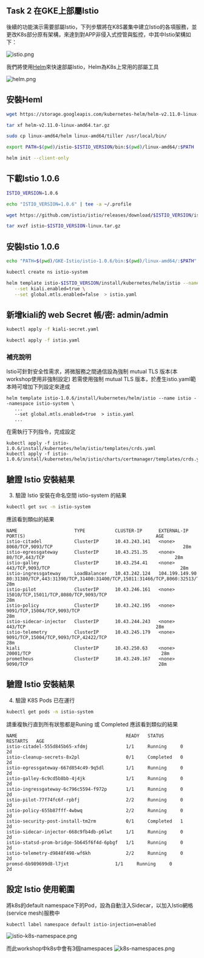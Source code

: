 ## Task 2 在GKE上部屬Istio
後續的功能演示需要部屬Istio，下列步驟將在K8S叢集中建立Istio的各項服務，並更改K8s部分原有架構，來達到對APP非侵入式控管與監控，中其中Istio架構如下：

![istio.png](imgs/istio.png)

我們將使用[Helm](https://helm.sh/ "Helm")來快速部屬Istio，Helm為K8s上常用的部屬工具

![helm.png](imgs/helm.png)

## 安裝Heml

```bash
wget https://storage.googleapis.com/kubernetes-helm/helm-v2.11.0-linux-amd64.tar.gz
```
```bash
tar xf helm-v2.11.0-linux-amd64.tar.gz
```
```bash
sudo cp linux-amd64/helm linux-amd64/tiller /usr/local/bin/
```
```bash
export PATH=$(pwd)/istio-$ISTIO_VERSION/bin:$(pwd)/linux-amd64/:$PATH
```
```bash
helm init --client-only
```

## 下載Istio 1.0.6
```bash
ISTIO_VERSION=1.0.6
```
```bash
echo "ISTIO_VERSION=1.0.6" | tee -a ~/.profile
```
```bash
wget https://github.com/istio/istio/releases/download/$ISTIO_VERSION/istio-$ISTIO_VERSION-linux.tar.gz
```
```bash
tar xvzf istio-$ISTIO_VERSION-linux.tar.gz
```

## 安裝Istio 1.0.6
```bash
echo "PATH=$(pwd)/GKE-Istio/istio-1.0.6/bin:$(pwd)/linux-amd64/:$PATH" | tee -a ~/.profile
```
```bash
kubectl create ns istio-system
```
```bash
helm template istio-$ISTIO_VERSION/install/kubernetes/helm/istio --name istio --namespace istio-system \
   --set kiali.enabled=true \
   --set global.mtls.enabled=false  > istio.yaml
```
## 新增kiali的 web Secret 帳/密: admin/admin
```bash
kubectl apply -f kiali-secret.yaml
```
```bash
kubectl apply -f istio.yaml
```

### 補充說明
Istio可針對安全性需求，將微服務之間通信設為強制 mutual TLS 版本(本workshop使用非強制設定)
若需使用強制 mutual TLS 版本，於產生istio.yaml範本時可增加下列設定來達成

```
helm template istio-1.0.6/install/kubernetes/helm/istio --name istio --namespace istio-system \
   ...
   --set global.mtls.enabled=true  > istio.yaml
   ...
```
在需執行下列指令，完成設定
```
kubectl apply -f istio-1.0.6/install/kubernetes/helm/istio/templates/crds.yaml
kubectl apply -f istio-1.0.6/install/kubernetes/helm/istio/charts/certmanager/templates/crds.yaml
```

## 驗證 Istio 安裝結果
3. 驗證 Istio 安裝在命名空間 istio-system 的結果
```bash
kubectl get svc -n istio-system
```
   應該看到類似的結果
```
NAME                     TYPE           CLUSTER-IP      EXTERNAL-IP      PORT(S)                                                AGE
istio-citadel            ClusterIP      10.43.243.141   <none>           8060/TCP,9093/TCP                                                28m
istio-egressgateway      ClusterIP      10.43.251.35    <none>           80/TCP,443/TCP                                                28m
istio-galley             ClusterIP      10.43.254.41    <none>           443/TCP,9093/TCP                                                28m
istio-ingressgateway     LoadBalancer   10.43.242.124   104.199.149.90   80:31380/TCP,443:31390/TCP,31400:31400/TCP,15011:31466/TCP,8060:32513/TCP,853:30560/TCP,15030:30148/TCP,15031:30169/TCP   28m
istio-pilot              ClusterIP      10.43.246.161   <none>           15010/TCP,15011/TCP,8080/TCP,9093/TCP                                                28m
istio-policy             ClusterIP      10.43.242.195   <none>           9091/TCP,15004/TCP,9093/TCP                                                28m
istio-sidecar-injector   ClusterIP      10.43.244.243   <none>           443/TCP                                                28m
istio-telemetry          ClusterIP      10.43.245.179   <none>           9091/TCP,15004/TCP,9093/TCP,42422/TCP                                                28m
kiali                    ClusterIP      10.43.250.63    <none>           20001/TCP                                                28m
prometheus               ClusterIP      10.43.249.167   <none>           9090/TCP                                                28m
```

## 驗證 Istio 安裝結果
4. 驗證 K8S Pods 已在運行
```bash
kubectl get pods -n istio-system
```
   請重複執行直到所有狀態都是Runing 或 Completed 
   應該看到類似的結果
```
NAME                                        READY   STATUS      RESTARTS   AGE
istio-citadel-555d845b65-xfdmj              1/1     Running     0          2d
istio-cleanup-secrets-8x2pl                 0/1     Completed   0          2d
istio-egressgateway-667d854c49-9q5dl        1/1     Running     0          2d
istio-galley-6c9cd5b8bb-4j4jk               1/1     Running     0          2d
istio-ingressgateway-6c796c5594-f972p       1/1     Running     0          2d
istio-pilot-77f74fc6f-rpbfj                 2/2     Running     0          2d
istio-policy-655b87fff-4wbwq                2/2     Running     0          2d
istio-security-post-install-tm2rm           0/1     Completed   1          2d
istio-sidecar-injector-668c9fb4db-p6lwt     1/1     Running     0          2d
istio-statsd-prom-bridge-5b645f6f4d-6pbgf   1/1     Running     0          2d
istio-telemetry-d9848f498-wf6kh             2/2     Running     0          2d
promsd-6b989699d8-l7jxt                 1/1     Running     0          2d
```

## 設定 Istio 使用範圍

將k8s的default namespace下的Pod，設為自動注入Sidecar，以加入Istio網格(service mesh)服務中

```bash
kubectl label namespace default istio-injection=enabled
```
![istio-k8s-namespace.png](imgs/istio-k8s-namespace.png)

而此workshop中k8s中會有3個namespaces
![k8s-namespaces.png](imgs/k8s-namespaces.png)
